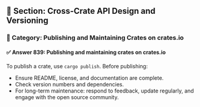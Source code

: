 ## 📘 Section: Cross-Crate API Design and Versioning  
### 🔹 Category: Publishing and Maintaining Crates on crates.io  
#### ✅ Answer 839: Publishing and maintaining crates on crates.io

To publish a crate, use `cargo publish`. Before publishing:

- Ensure README, license, and documentation are complete.
- Check version numbers and dependencies.
- For long-term maintenance: respond to feedback, update regularly, and engage with the open source community.
